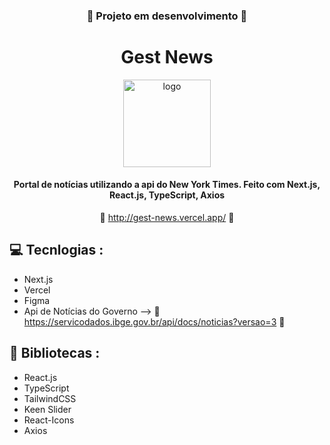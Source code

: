 <div align='center'>

   ### :construction: **Projeto em desenvolvimento** :construction: ###

   # Gest News
   
   <img height='140px' src='./public/favicon.ico' alt='logo'/>
      
   #### Portal de notícias utilizando a api do New York Times. Feito com Next.js, React.js, TypeScript, Axios ####

   :link: <http://gest-news.vercel.app/> :link:
</div>

## :computer: Tecnlogias :

- Next.js
- Vercel
- Figma
- Api de Notícias do Governo --> :link: <https://servicodados.ibge.gov.br/api/docs/noticias?versao=3> :link:

## :rocket: Bibliotecas :

- React.js
- TypeScript
- TailwindCSS
- Keen Slider
- React-Icons
- Axios


